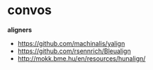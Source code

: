 # convos


**aligners**
- https://github.com/machinalis/yalign
- https://github.com/rsennrich/Bleualign
- http://mokk.bme.hu/en/resources/hunalign/
